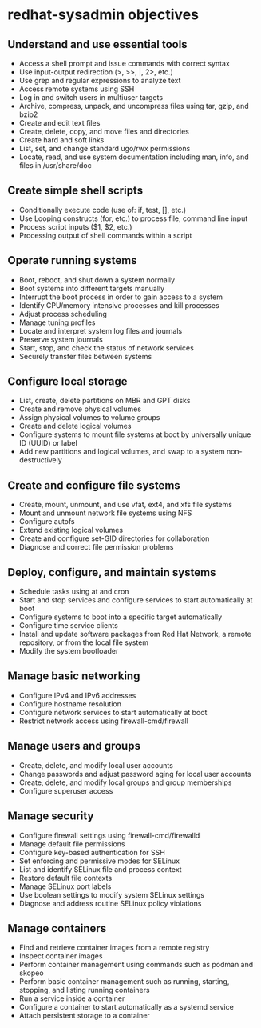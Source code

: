 # redhat-sysadmin objectives
## Understand and use essential tools
* Access a shell prompt and issue commands with correct syntax
* Use input-output redirection (>, >>, |, 2>, etc.)
* Use grep and regular expressions to analyze text
* Access remote systems using SSH
* Log in and switch users in multiuser targets
* Archive, compress, unpack, and uncompress files using tar, gzip, and bzip2
* Create and edit text files
* Create, delete, copy, and move files and directories
* Create hard and soft links
* List, set, and change standard ugo/rwx permissions
* Locate, read, and use system documentation including man, info, and files in /usr/share/doc

## Create simple shell scripts
* Conditionally execute code (use of: if, test, [], etc.)
* Use Looping constructs (for, etc.) to process file, command line input
* Process script inputs ($1, $2, etc.)
* Processing output of shell commands within a script

## Operate running systems
* Boot, reboot, and shut down a system normally
* Boot systems into different targets manually
* Interrupt the boot process in order to gain access to a system
* Identify CPU/memory intensive processes and kill processes
* Adjust process scheduling
* Manage tuning profiles
* Locate and interpret system log files and journals
* Preserve system journals
* Start, stop, and check the status of network services
* Securely transfer files between systems

## Configure local storage
* List, create, delete partitions on MBR and GPT disks
* Create and remove physical volumes
* Assign physical volumes to volume groups
* Create and delete logical volumes
* Configure systems to mount file systems at boot by universally unique ID (UUID) or label
* Add new partitions and logical volumes, and swap to a system non-destructively


## Create and configure file systems
* Create, mount, unmount, and use vfat, ext4, and xfs file systems
* Mount and unmount network file systems using NFS
* Configure autofs
* Extend existing logical volumes
* Create and configure set-GID directories for collaboration
* Diagnose and correct file permission problems

## Deploy, configure, and maintain systems
* Schedule tasks using at and cron
* Start and stop services and configure services to start automatically at boot
* Configure systems to boot into a specific target automatically
* Configure time service clients
* Install and update software packages from Red Hat Network, a remote repository, or from the local file system
* Modify the system bootloader

## Manage basic networking
* Configure IPv4 and IPv6 addresses
* Configure hostname resolution
* Configure network services to start automatically at boot
* Restrict network access using firewall-cmd/firewall

## Manage users and groups
* Create, delete, and modify local user accounts
* Change passwords and adjust password aging for local user accounts
* Create, delete, and modify local groups and group memberships
* Configure superuser access

## Manage security
* Configure firewall settings using firewall-cmd/firewalld
* Manage default file permissions
* Configure key-based authentication for SSH
* Set enforcing and permissive modes for SELinux
* List and identify SELinux file and process context
* Restore default file contexts
* Manage SELinux port labels
* Use boolean settings to modify system SELinux settings
* Diagnose and address routine SELinux policy violations

## Manage containers
* Find and retrieve container images from a remote registry
* Inspect container images
* Perform container management using commands such as podman and skopeo
* Perform basic container management such as running, starting, stopping, and listing running containers
* Run a service inside a container
* Configure a container to start automatically as a systemd service
* Attach persistent storage to a container
